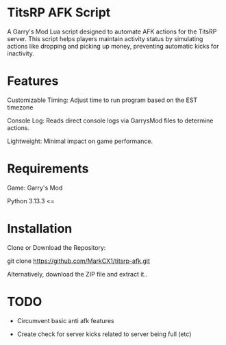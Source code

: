 # TitsRP AFK Script
A Garry's Mod Lua script designed to automate AFK actions for the TitsRP server. This script helps players maintain activity status by simulating actions like dropping and picking up money, preventing automatic kicks for inactivity.

# Features
Customizable Timing: Adjust time to run program based on the EST timezone

Console Log: Reads direct console logs via GarrysMod files to determine actions.

Lightweight: Minimal impact on game performance.

# Requirements
Game: Garry's Mod

Python 3.13.3 <=

# Installation
Clone or Download the Repository:

git clone https://github.com/MarkCX1/titsrp-afk.git

Alternatively, download the ZIP file and extract it.. 

# TODO
- Circumvent basic anti afk features
  
- Create check for server kicks related to server being full (etc)
